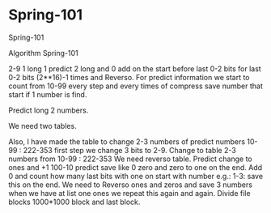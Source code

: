 # Spring-101
Spring-101

Algorithm Spring-101

2-9 1 long 1 predict 2 long and 0 add on the start before last 0-2 bits for last 0-2 bits (2**16)-1 times and Reverso. For predict information we start to count from 10-99 every step and every times of compress save number that start if 1 number is find.

Predict long 2 numbers.

We need two tables.


Also, I have made the table to change 2-3 numbers of predict numbers 10-99 : 222-353 first step we change 3 bits to 2-9. Change to table 2-3 numbers from 10-99 : 222-353 We need reverso table. Predict change to ones and +1 100-10 predict save like 0 zero and zero to one on the end. Add 0 and count how many last bits with one on start with number e.g.: 1-3: save this on the end. We need to Reverso ones and zeros and save 3 numbers when we have at list one ones we repeat this again and again. Divide file blocks 1000*1000 block and last block.
